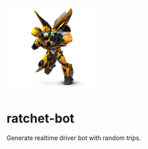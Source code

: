 <img src="/public/img/ratchet-bot-transformers.jpg" width="200" title="RatchetBot Logo">

# ratchet-bot
Generate realtime driver bot with random trips.
